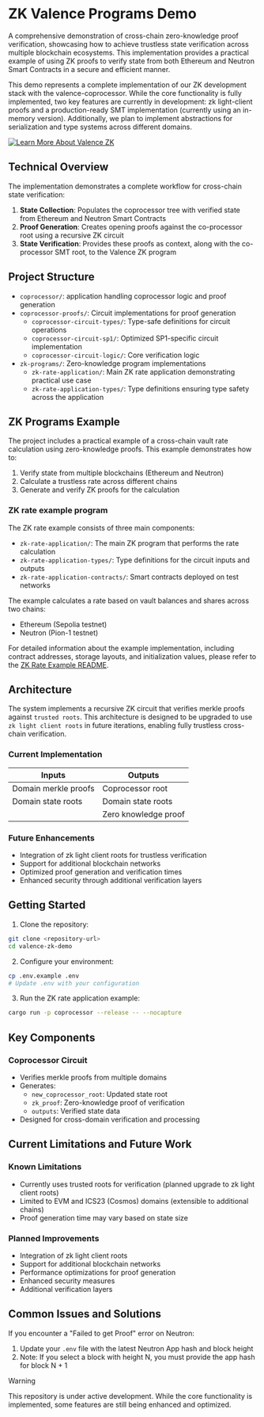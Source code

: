 # ZK Valence Programs Demo
A comprehensive demonstration of cross-chain zero-knowledge proof verification, showcasing how to achieve trustless state verification across multiple blockchain ecosystems. This implementation provides a practical example of using ZK proofs to verify state from both Ethereum and Neutron Smart Contracts in a secure and efficient manner.

This demo represents a complete implementation of our ZK development stack with the valence-coprocessor. While the core functionality is fully implemented, two key features are currently in development: zk light-client proofs and a production-ready SMT implementation (currently using an in-memory version). Additionally, we plan to implement abstractions for serialization and type systems across different domains.

[![Learn More About Valence ZK](https://img.shields.io/badge/_Learn_More_About_Valence_ZK-2EA44F?style=for-the-badge&logo=github&logoColor=white)](https://github.com/timewave-computer/recursive-sp1-verifier/blob/master/context.md)

## Technical Overview

The implementation demonstrates a complete workflow for cross-chain state verification:

1. **State Collection**: Populates the coprocessor tree with verified state from Ethereum and Neutron Smart Contracts
2. **Proof Generation**: Creates opening proofs against the co-processor root using a recursive ZK circuit
3. **State Verification**: Provides these proofs as context, along with the co-processor SMT root, to the Valence ZK program

## Project Structure

- `coprocessor/`: application handling coprocessor logic and proof generation
- `coprocessor-proofs/`: Circuit implementations for proof generation
  - `coprocessor-circuit-types/`: Type-safe definitions for circuit operations
  - `coprocessor-circuit-sp1/`: Optimized SP1-specific circuit implementation
  - `coprocessor-circuit-logic/`: Core verification logic
- `zk-programs/`: Zero-knowledge program implementations
  - `zk-rate-application/`: Main ZK rate application demonstrating practical use case
  - `zk-rate-application-types/`: Type definitions ensuring type safety across the application

## ZK Programs Example

The project includes a practical example of a cross-chain vault rate calculation using zero-knowledge proofs. This example demonstrates how to:

1. Verify state from multiple blockchains (Ethereum and Neutron)
2. Calculate a trustless rate across different chains
3. Generate and verify ZK proofs for the calculation

### ZK rate example program

The ZK rate example consists of three main components:

- `zk-rate-application/`: The main ZK program that performs the rate calculation
- `zk-rate-application-types/`: Type definitions for the circuit inputs and outputs
- `zk-rate-application-contracts/`: Smart contracts deployed on test networks

The example calculates a rate based on vault balances and shares across two chains:
- Ethereum (Sepolia testnet)
- Neutron (Pion-1 testnet)

For detailed information about the example implementation, including contract addresses, storage layouts, and initialization values, please refer to the [ZK Rate Example README](./zk-programs/zk-rate-example/README.md).

## Architecture

The system implements a recursive ZK circuit that verifies merkle proofs against `trusted roots`. This architecture is designed to be upgraded to use `zk light client roots` in future iterations, enabling fully trustless cross-chain verification.

### Current Implementation

| Inputs | Outputs |
|--------|---------|
| Domain merkle proofs | Coprocessor root |
| Domain state roots | Domain state roots |
| | Zero knowledge proof |

### Future Enhancements

- Integration of zk light client roots for trustless verification
- Support for additional blockchain networks
- Optimized proof generation and verification times
- Enhanced security through additional verification layers

## Getting Started

1. Clone the repository:
```bash
git clone <repository-url>
cd valence-zk-demo
```

2. Configure your environment:
```bash
cp .env.example .env
# Update .env with your configuration
```

3. Run the ZK rate application example:
```bash
cargo run -p coprocessor --release -- --nocapture
```

## Key Components

### Coprocessor Circuit
- Verifies merkle proofs from multiple domains
- Generates:
  - `new_coprocessor_root`: Updated state root
  - `zk_proof`: Zero-knowledge proof of verification
  - `outputs`: Verified state data
- Designed for cross-domain verification and processing

## Current Limitations and Future Work

### Known Limitations
- Currently uses trusted roots for verification (planned upgrade to zk light client roots)
- Limited to EVM and ICS23 (Cosmos) domains (extensible to additional chains)
- Proof generation time may vary based on state size

### Planned Improvements
- Integration of zk light client roots
- Support for additional blockchain networks
- Performance optimizations for proof generation
- Enhanced security measures
- Additional verification layers

## Common Issues and Solutions

If you encounter a "Failed to get Proof" error on Neutron:
1. Update your `.env` file with the latest Neutron App hash and block height
2. Note: If you select a block with height N, you must provide the app hash for block N + 1

> [!WARNING]
> This repository is under active development. While the core functionality is implemented, some features are still being enhanced and optimized.
